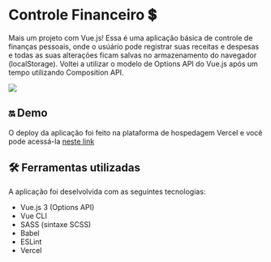 # Controle Financeiro 💲
Mais um projeto com Vue.js! Essa é uma aplicação básica de controle de finanças pessoais, onde o usúário pode registrar suas receitas e despesas e todas as suas alterações ficam salvas no armazenamento do navegador (localStorage). Voltei a utilizar o modelo de Options API do Vue.js após um tempo utilizando Composition API.

![](https://user-images.githubusercontent.com/98963793/208561427-f79adce8-7101-46ce-bbda-907803e3cdf8.png)

## 🔛 Demo
O deploy da aplicação foi feito na plataforma de hospedagem Vercel e você pode acessá-la [neste link](https://controle-financeiro-kadymo.vercel.app/)

## 🛠️ Ferramentas utilizadas
A aplicação foi deselvolvida com as seguintes tecnologias:
- Vue.js 3 (Options API)
- Vue CLI
- SASS (sintaxe SCSS)
- Babel
- ESLint
- Vercel


